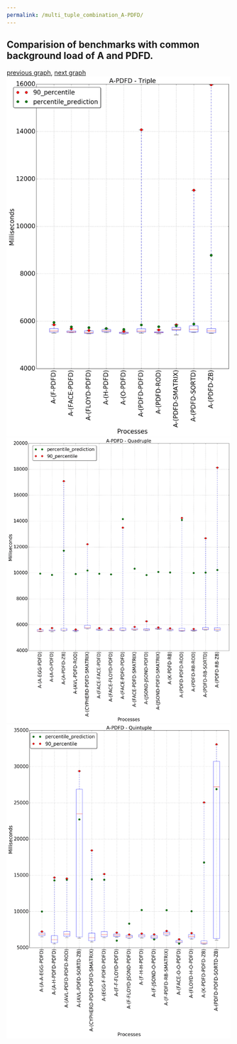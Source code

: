 ```yaml
---
permalink: /multi_tuple_combination_A-PDFD/
---
```



## Comparision of benchmarks with common background load of A and PDFD.

[previous graph](../multi_tuple_combination_A-O/), [next graph](../multi_tuple_combination_A-RB/)
![graph figure](./images/triple/A/A-PDFD_box.png)![graph figure](./images/quadruple/A/A-PDFD_box.png)![graph figure](./images/quintuple/A/A-PDFD_box.png)